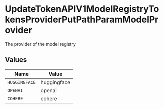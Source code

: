 # UpdateTokenAPIV1ModelRegistryTokensProviderPutPathParamModelProvider

The provider of the model registry


## Values

| Name          | Value         |
| ------------- | ------------- |
| `HUGGINGFACE` | huggingface   |
| `OPENAI`      | openai        |
| `COHERE`      | cohere        |